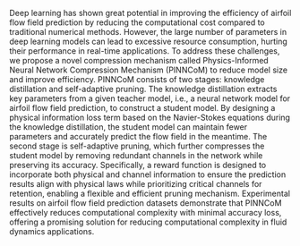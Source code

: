Deep learning has shown great potential in improving the efficiency of airfoil flow field prediction by reducing the computational cost compared to traditional numerical methods. However, the large number of parameters in deep learning models can lead to excessive resource consumption, hurting their performance in real-time applications. To address these challenges, we propose a novel compression mechanism called Physics-Informed Neural Network Compression Mechanism (PINNCoM) to reduce model size and improve efficiency. PINNCoM consists of two stages: knowledge distillation and self-adaptive pruning. The knowledge distillation extracts key parameters from a given teacher model, i.e., a neural network model for airfoil flow field prediction, to construct a student model. By designing a physical information loss term based on the Navier-Stokes equations during the knowledge distillation, the student model can maintain fewer parameters and accurately predict the flow field in the meantime. The second stage is self-adaptive pruning, which further compresses the student model by removing redundant channels in the network while preserving its accuracy. Specifically, a reward function is designed to incorporate both physical and channel information to ensure the prediction results align with physical laws while prioritizing critical channels for retention, enabling a flexible and efficient pruning mechanism. Experimental results on airfoil flow field prediction datasets demonstrate that PINNCoM effectively reduces computational complexity with minimal accuracy loss, offering a promising solution for reducing computational complexity in fluid dynamics applications.
